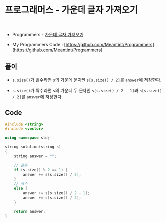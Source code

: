 # 프로그래머스 - 가운데 글자 가져오기

&nbsp;

- Programmers - [가운데 글자 가져오기](https://programmers.co.kr/learn/courses/30/lessons/12903)

- My Programmers Code : [https://github.com/Meantint/Programmers](https://github.com/Meantint/Programmers)

## 풀이

- `s.size()`가 홀수라면 `s`의 가운데 문자인 `s[s.size() / 2]`를 `answer`에 저장한다.

- `s.size()`가 짝수라면 `s`의 가운데 두 문자인 `s[s.size() / 2 - 1]`과 `s[s.size() / 2]`를 `answer`에 저장한다.

## Code

```cpp
#include <string>
#include <vector>

using namespace std;

string solution(string s)
{
    string answer = "";

    // 홀수
    if (s.size() % 2 == 1) {
        answer += s[s.size() / 2];
    }
    // 짝수
    else {
        answer += s[s.size() / 2 - 1];
        answer += s[s.size() / 2];
    }

    return answer;
}
```
